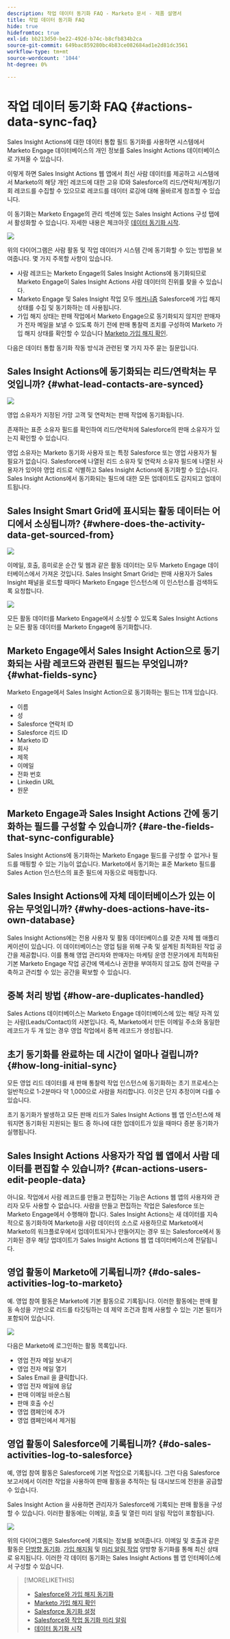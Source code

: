```yaml
---
description: 작업 데이터 동기화 FAQ - Marketo 문서 - 제품 설명서
title: 작업 데이터 동기화 FAQ
hide: true
hidefromtoc: true
exl-id: bb213d50-be22-492d-b74c-b8cfb834b2ca
source-git-commit: 649bac859280bc4b83ce082684ad1e2d81dc3561
workflow-type: tm+mt
source-wordcount: '1044'
ht-degree: 0%

---
```


# 작업 데이터 동기화 FAQ {#actions-data-sync-faq}

Sales Insight Actions에 대한 데이터 통합 필드 동기화를 사용하면 시스템에서 Marketo Engage 데이터베이스의 개인 정보를 Sales Insight Actions 데이터베이스로 가져올 수 있습니다.

이렇게 하면 Sales Insight Actions 웹 앱에서 최신 사람 데이터를 제공하고 시스템에서 Marketo의 해당 개인 레코드에 대한 고유 ID와 Salesforce의 리드/연락처/계정/기회 레코드를 수집할 수 있으므로 레코드를 데이터 로깅에 대해 올바르게 참조할 수 있습니다.

이 동기화는 Marketo Engage의 관리 섹션에 있는 Sales Insight Actions 구성 탭에서 활성화할 수 있습니다. 자세한 내용은 체크아웃 [데이터 동기화 시작](/help/marketo/product-docs/marketo-sales-insight/actions/getting-started/sales-insight-actions-admin-guide.md#initiate-data-sync).

![](assets/actions-data-sync-faq-1.png)

위의 다이어그램은 사람 활동 및 작업 데이터가 시스템 간에 동기화할 수 있는 방법을 보여줍니다. 몇 가지 주목할 사항이 있습니다.

* 사람 레코드는 Marketo Engage의 Sales Insight Actions에 동기화되므로 Marketo Engage이 Sales Insight Actions 사람 데이터의 진위를 찾을 수 있습니다.
* Marketo Engage 및 Sales Insight 작업 모두 [메커니즘](/help/marketo/product-docs/marketo-sales-insight/actions/email/unsubscribes/syncing-unsubscribes-with-salesforce.md) Salesforce에 가입 해지 상태를 수집 및 동기화하는 데 사용됩니다.
* 가입 해지 상태는 판매 작업에서 Marketo Engage으로 동기화되지 않지만 판매자가 전자 메일을 보낼 수 있도록 하기 전에 판매 통찰력 조치를 구성하여 Marketo 가입 해지 상태를 확인할 수 있습니다 [Marketo 가입 해지 확인](/help/marketo/product-docs/marketo-sales-insight/actions/email/unsubscribes/marketo-unsubscribe-check.md).

다음은 데이터 통합 동기화 작동 방식과 관련된 몇 가지 자주 묻는 질문입니다.

## Sales Insight Actions에 동기화되는 리드/연락처는 무엇입니까? {#what-lead-contacts-are-synced}

![](assets/actions-data-sync-faq-2.png)

영업 소유자가 지정된 가망 고객 및 연락처는 판매 작업에 동기화됩니다.

존재하는 표준 소유자 필드를 확인하여 리드/연락처에 Salesforce의 판매 소유자가 있는지 확인할 수 있습니다.

영업 소유자는 Marketo 동기화 사용자 또는 특정 Salesforce 또는 영업 사용자가 될 필요가 없습니다. Salesforce에 나열된 리드 소유자 및 연락처 소유자 필드에 나열된 사용자가 있어야 영업 리드로 식별하고 Sales Insight Actions에 동기화할 수 있습니다. Sales Insight Actions에서 동기화되는 필드에 대한 모든 업데이트도 감지되고 업데이트됩니다.

## Sales Insight Smart Grid에 표시되는 활동 데이터는 어디에서 소싱됩니까? {#where-does-the-activity-data-get-sourced-from}

![](assets/actions-data-sync-faq-3.png)

이메일, 호출, 흥미로운 순간 및 웹과 같은 활동 데이터는 모두 Marketo Engage 데이터베이스에서 가져온 것입니다. Sales Insight Smart Grid는 판매 사용자가 Sales Insight 패널을 로드할 때마다 Marketo Engage 인스턴스에 이 인스턴스를 검색하도록 요청합니다.

![](assets/actions-data-sync-faq-4.png)

모든 활동 데이터를 Marketo Engage에서 소싱할 수 있도록 Sales Insight Actions는 모든 활동 데이터를 Marketo Engage에 동기화합니다.

## Marketo Engage에서 Sales Insight Action으로 동기화되는 사람 레코드와 관련된 필드는 무엇입니까? {#what-fields-sync}

Marketo Engage에서 Sales Insight Action으로 동기화하는 필드는 11개 있습니다.

* 이름
* 성
* Salesforce 연락처 ID
* Salesforce 리드 ID
* Marketo ID
* 회사
* 제목
* 이메일
* 전화 번호
* Linkedin URL
* 원문

## Marketo Engage과 Sales Insight Actions 간에 동기화하는 필드를 구성할 수 있습니까? {#are-the-fields-that-sync-configurable}

Sales Insight Actions에 동기화하는 Marketo Engage 필드를 구성할 수 없거나 필드를 매핑할 수 있는 기능이 없습니다. Marketo에서 동기화는 표준 Marketo 필드를 Sales Action 인스턴스의 표준 필드에 자동으로 매핑합니다.

## Sales Insight Actions에 자체 데이터베이스가 있는 이유는 무엇입니까? {#why-does-actions-have-its-own-database}

Sales Insight Actions에는 전용 사용자 및 활동 데이터베이스를 갖춘 자체 웹 애플리케이션이 있습니다. 이 데이터베이스는 영업 팀을 위해 구축 및 설계된 최적화된 작업 공간을 제공합니다. 이를 통해 영업 관리자와 판매자는 마케팅 운영 전문가에게 최적화된 기본 Marketo Engage 작업 공간에 액세스나 권한을 부여하지 않고도 참여 전략을 구축하고 관리할 수 있는 공간을 확보할 수 있습니다.

## 중복 처리 방법 {#how-are-duplicates-handled}

Sales Actions 데이터베이스는 Marketo Engage 데이터베이스에 있는 해당 자격 있는 사람(Leads/Contact)의 사본입니다. 즉, Marketo에서 만든 이메일 주소와 동일한 레코드가 두 개 있는 경우 영업 작업에서 중복 레코드가 생성됩니다.

## 초기 동기화를 완료하는 데 시간이 얼마나 걸립니까? {#how-long-initial-sync}

모든 영업 리드 데이터를 새 판매 통찰력 작업 인스턴스에 동기화하는 초기 프로세스는 일반적으로 1-2분마다 약 1,000으로 사람을 처리합니다. 이것은 단지 추정이며 다를 수 있습니다.

초기 동기화가 발생하고 모든 판매 리드가 Sales Insight Actions 웹 앱 인스턴스에 채워지면 동기화된 지원되는 필드 중 하나에 대한 업데이트가 있을 때마다 증분 동기화가 실행됩니다.

## Sales Insight Actions 사용자가 작업 웹 앱에서 사람 데이터를 편집할 수 있습니까? {#can-actions-users-edit-people-data}

아니요. 작업에서 사람 레코드를 만들고 편집하는 기능은 Actions 웹 앱의 사용자와 관리자 모두 사용할 수 없습니다. 사람을 만들고 편집하는 작업은 Salesforce 또는 Marketo Engage에서 수행해야 합니다. Sales Insight Actions는 새 데이터를 지속적으로 동기화하여 Marketo을 사람 데이터의 소스로 사용하므로 Marketo에서 Marketo의 워크플로우에서 업데이트되거나 만들어지는 경우 또는 Salesforce에서 동기화된 경우 해당 업데이트가 Sales Insight Actions 웹 앱 데이터베이스에 전달됩니다.

## 영업 활동이 Marketo에 기록됩니까? {#do-sales-activities-log-to-marketo}

예. 영업 참여 활동은 Marketo에 기본 활동으로 기록됩니다. 이러한 활동에는 판매 활동 속성을 기반으로 리드를 타깃팅하는 데 제약 조건과 함께 사용할 수 있는 기본 필터가 포함되어 있습니다.

![](assets/actions-data-sync-faq-5.png)

다음은 Marketo에 로그인하는 활동 목록입니다.

* 영업 전자 메일 보내기
* 영업 전자 메일 열기
* Sales Email 을 클릭합니다.
* 영업 전자 메일에 응답
* 판매 이메일 바운스됨
* 판매 호출 수신
* 영업 캠페인에 추가
* 영업 캠페인에서 제거됨

## 영업 활동이 Salesforce에 기록됩니까? {#do-sales-activities-log-to-salesforce}

예, 영업 참여 활동은 Salesforce에 기본 작업으로 기록됩니다. 그런 다음 Salesforce 보고서에서 이러한 작업을 사용하여 판매 활동을 추적하는 팀 대시보드에 전원을 공급할 수 있습니다.

Sales Insight Action 을 사용하면 관리자가 Salesforce에 기록되는 판매 활동을 구성할 수 있습니다. 이러한 활동에는 이메일, 호출 및 열린 미리 알림 작업이 포함됩니다.

![](assets/actions-data-sync-faq-6.png)

위의 다이어그램은 Salesforce에 기록되는 정보를 보여줍니다. 이메일 및 호출과 같은 활동은 [단방향 동기화](/help/marketo/product-docs/marketo-sales-insight/actions/crm/salesforce-integration/salesforce-sync-settings.md). [가입 해지됨](/help/marketo/product-docs/marketo-sales-insight/actions/email/unsubscribes/syncing-unsubscribes-with-salesforce.md) 및 [미리 알림 작업](/help/marketo/product-docs/marketo-sales-insight/actions/tasks/reminder-task-sync-with-salesforce.md) 양방향 동기화를 통해 최신 상태로 유지됩니다. 이러한 각 데이터 동기화는 Sales Insight Actions 웹 앱 인터페이스에서 구성할 수 있습니다.

>[!MORELIKETHIS]
>
>* [Salesforce와 가입 해지 동기화](/help/marketo/product-docs/marketo-sales-insight/actions/email/unsubscribes/syncing-unsubscribes-with-salesforce.md)
>* [Marketo 가입 해지 확인](/help/marketo/product-docs/marketo-sales-insight/actions/email/unsubscribes/marketo-unsubscribe-check.md)
>* [Salesforce 동기화 설정](/help/marketo/product-docs/marketo-sales-insight/actions/crm/salesforce-integration/salesforce-sync-settings.md)
>* [Salesforce와 작업 동기화 미리 알림](/help/marketo/product-docs/marketo-sales-insight/actions/tasks/reminder-task-sync-with-salesforce.md)
>* [데이터 동기화 시작](/help/marketo/product-docs/marketo-sales-insight/actions/getting-started/sales-insight-actions-admin-guide.md#initiate-data-sync)

